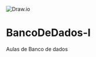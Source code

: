 ![Draw.io](https://img.shields.io/badge/-Draw.io-orange?logo=diagramsdotnet&logoColor=white&style=for-the-badge)
<!--![Microsoft SQL Server](https://img.shields.io/badge/-Microsoft%20SQL%20Server-white?logo=microsoftsqlserver&logoColor=red&style=for-the-badge)-->

# BancoDeDados-I
Aulas de Banco de dados
